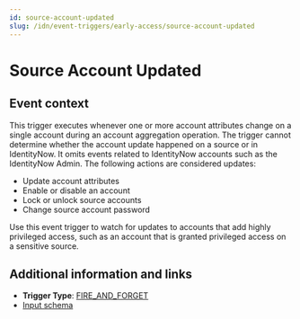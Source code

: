 ```yaml
---
id: source-account-updated
slug: /idn/event-triggers/early-access/source-account-updated
---
```


# Source Account Updated

## Event context

This trigger executes whenever one or more account attributes change on a single account during an account aggregation operation. The trigger cannot determine whether the account update happened on a source or in IdentityNow. It omits events related to IdentityNow accounts such as the IdentityNow Admin. The following actions are considered updates:

- Update account attributes
- Enable or disable an account
- Lock or unlock source accounts
- Change source account password

Use this event trigger to watch for updates to accounts that add highly privileged access, such as an account that is granted privileged access on a sensitive source.

## Additional information and links

- **Trigger Type**: [FIRE_AND_FORGET](../event-triggers-trigger-types.md#fire-and-forget)
- [Input schema](https://developer.sailpoint.com/apis/beta/#section/Source-Account-Updated-Event-Trigger-Input)
